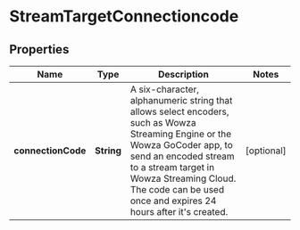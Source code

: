 
# StreamTargetConnectioncode

## Properties
Name | Type | Description | Notes
------------ | ------------- | ------------- | -------------
**connectionCode** | **String** | A six-character, alphanumeric string that allows select encoders, such as Wowza Streaming Engine or the Wowza GoCoder app, to send an encoded stream to a stream target in Wowza Streaming Cloud. The code can be used once and expires 24 hours after it&#39;s created. |  [optional]



